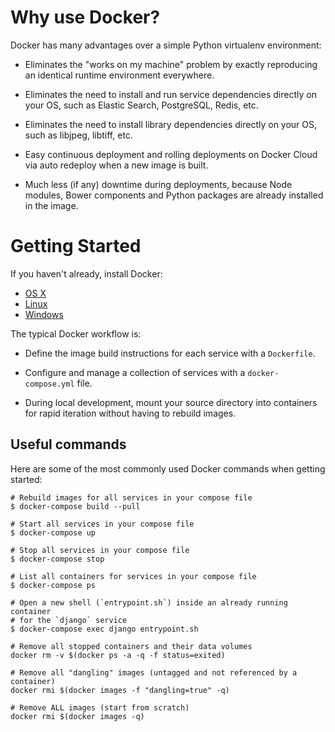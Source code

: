 # Why use Docker?

Docker has many advantages over a simple Python virtualenv environment:

  * Eliminates the "works on my machine" problem by exactly reproducing an
    identical runtime environment everywhere.

  * Eliminates the need to install and run service dependencies directly on
    your OS, such as Elastic Search, PostgreSQL, Redis, etc.

  * Eliminates the need to install library dependencies directly on your OS,
    such as libjpeg, libtiff, etc.

  * Easy continuous deployment and rolling deployments on Docker Cloud via auto
    redeploy when a new image is built.

  * Much less (if any) downtime during deployments, because Node modules,
    Bower components and Python packages are already installed in the image.

# Getting Started

If you haven't already, install Docker:

  * [OS X](https://download.docker.com/mac/stable/Docker.dmg)
  * [Linux](https://docs.docker.com/engine/installation/linux/)
  * [Windows](https://download.docker.com/win/stable/InstallDocker.msi)

The typical Docker workflow is:

  * Define the image build instructions for each service with a `Dockerfile`.

  * Configure and manage a collection of services with a `docker-compose.yml`
    file.

  * During local development, mount your source directory into containers for
    rapid iteration without having to rebuild images.

## Useful commands

Here are some of the most commonly used Docker commands when getting started:

    # Rebuild images for all services in your compose file
    $ docker-compose build --pull

    # Start all services in your compose file
    $ docker-compose up

    # Stop all services in your compose file
    $ docker-compose stop

    # List all containers for services in your compose file
    $ docker-compose ps

    # Open a new shell (`entrypoint.sh`) inside an already running container
    # for the `django` service
    $ docker-compose exec django entrypoint.sh

    # Remove all stopped containers and their data volumes
    docker rm -v $(docker ps -a -q -f status=exited)

    # Remove all "dangling" images (untagged and not referenced by a container)
    docker rmi $(docker images -f "dangling=true" -q)

    # Remove ALL images (start from scratch)
    docker rmi $(docker images -q)
